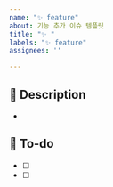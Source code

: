 ```yaml
---
name: "✨ feature"
about: 기능 추가 이슈 템플릿
title: "✨ "
labels: "✨ feature"
assignees: ''

---
```


## 📌 Description
- 

## 📝 To-do
- [ ] 
- [ ]
